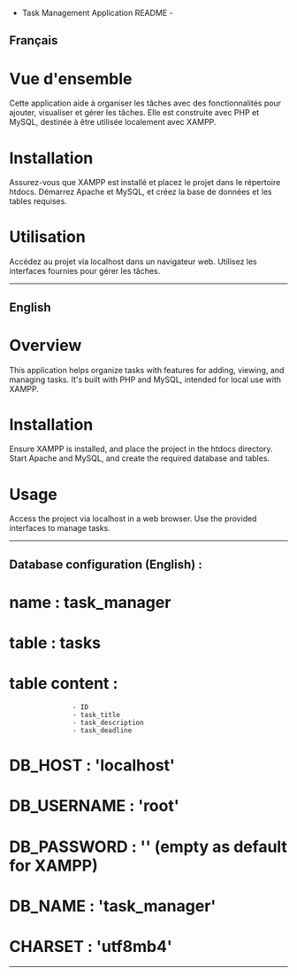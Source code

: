 - Task Management Application README -

## Français

#   Vue d'ensemble
Cette application aide à organiser les tâches avec des fonctionnalités pour ajouter, 
visualiser et gérer les tâches. Elle est construite avec PHP et MySQL, 
destinée à être utilisée localement avec XAMPP.

#   Installation
Assurez-vous que XAMPP est installé et placez le projet dans le répertoire htdocs.
Démarrez Apache et MySQL, et créez la base de données et les tables requises.

#   Utilisation
Accédez au projet via localhost dans un navigateur web. 
Utilisez les interfaces fournies pour gérer les tâches.

---------------------------------------------------------------------------------------------

## English

#    Overview
This application helps organize tasks with features for adding, viewing, 
and managing tasks. It's built with PHP and MySQL, intended for local use with XAMPP.

#   Installation
Ensure XAMPP is installed, and place the project in the htdocs directory.
 Start Apache and MySQL, and create the required database and tables.

#    Usage
Access the project via localhost in a web browser. Use the provided interfaces to manage tasks.

---------------------------------------------------------------------------------------------

## Database configuration (English) :

#   name :  task_manager
#   table : tasks
#   table content : 
                    - ID
                    - task_title
                    - task_description
                    - task_deadline
# DB_HOST :     'localhost' 
# DB_USERNAME : 'root' 
# DB_PASSWORD : '' (empty as default for XAMPP)
# DB_NAME :     'task_manager'
# CHARSET :     'utf8mb4'

---------------------------------------------------------------------------------------------
